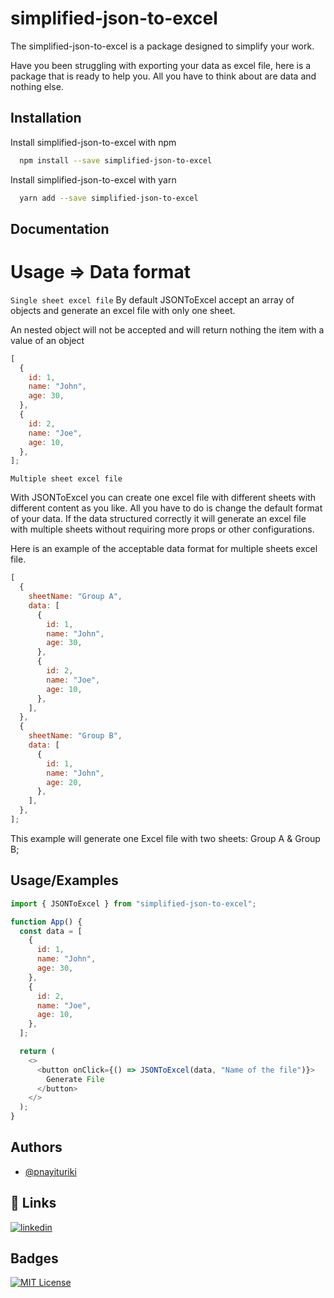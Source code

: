 # simplified-json-to-excel

The simplified-json-to-excel is a package designed to simplify your work.

Have you been struggling with exporting your data as excel file, here is a package that is ready to help you.
All you have to think about are data and nothing else.

## Installation

Install simplified-json-to-excel with npm

```bash
  npm install --save simplified-json-to-excel
```

Install simplified-json-to-excel with yarn

```bash
  yarn add --save simplified-json-to-excel
```

## Documentation

# Usage => Data format

`Single sheet excel file`
By default JSONToExcel accept an array of objects and generate an excel file with only one sheet.

An nested object will not be accepted and will return nothing the item with a value of an object

```js
[
  {
    id: 1,
    name: "John",
    age: 30,
  },
  {
    id: 2,
    name: "Joe",
    age: 10,
  },
];
```

`Multiple sheet excel file`

With JSONToExcel you can create one excel file with different sheets with different content as you like.
All you have to do is change the default format of your data.
If the data structured correctly it will generate an excel file with multiple sheets without requiring more props or other configurations.

Here is an example of the acceptable data format for multiple sheets excel file.

```js
[
  {
    sheetName: "Group A",
    data: [
      {
        id: 1,
        name: "John",
        age: 30,
      },
      {
        id: 2,
        name: "Joe",
        age: 10,
      },
    ],
  },
  {
    sheetName: "Group B",
    data: [
      {
        id: 1,
        name: "John",
        age: 20,
      },
    ],
  },
];
```

This example will generate one Excel file with two sheets: Group A & Group B;

## Usage/Examples

```javascript
import { JSONToExcel } from "simplified-json-to-excel";

function App() {
  const data = [
    {
      id: 1,
      name: "John",
      age: 30,
    },
    {
      id: 2,
      name: "Joe",
      age: 10,
    },
  ];

  return (
    <>
      <button onClick={() => JSONToExcel(data, "Name of the file")}>
        Generate File
      </button>
    </>
  );
}
```

## Authors

- [@pnayituriki](https://www.github.com/pnayituriki)

## 🔗 Links

[![linkedin](https://img.shields.io/badge/linkedin-0A66C2?style=for-the-badge&logo=linkedin&logoColor=white)](https://www.linkedin.com/in/nayituriki/)

## Badges

[![MIT License](https://img.shields.io/badge/License-MIT-green.svg)](https://choosealicense.com/licenses/mit/)
